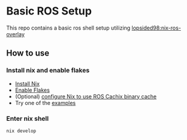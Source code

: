 # Basic ROS Setup

This repo contains a basic ros shell setup utilizing [lopsided98:nix-ros-overlay](https://github.com/lopsided98/nix-ros-overlay)

## How to use

### Install nix and enable flakes

- [Install Nix](https://nixos.org/nix/download.html)
- [Enable Flakes](https://wiki.nixos.org/wiki/Flakes)
- (Optional) [configure Nix to use ROS Cachix binary cache](https://github.com/lopsided98/nix-ros-overlay#configure-binary-cache)
- Try one of the [examples](https://github.com/lopsided98/nix-ros-overlay#examples)

### Enter nix shell

``` bash
nix develop
```
